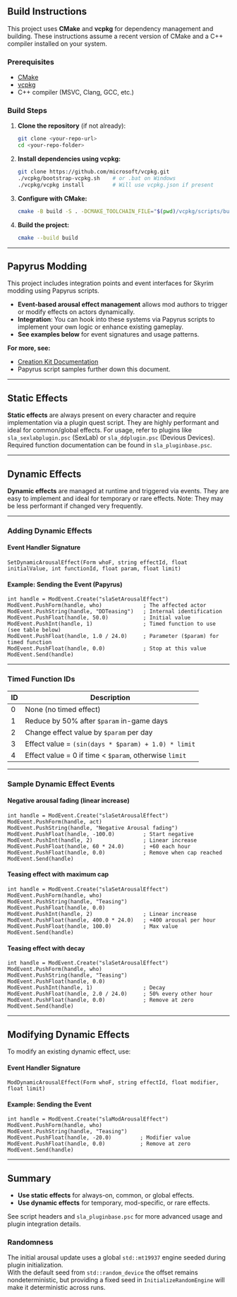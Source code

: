 
## Build Instructions

This project uses **CMake** and **vcpkg** for dependency management and building. These instructions assume a recent version of CMake and a C++ compiler installed on your system.

### Prerequisites

* [CMake](https://cmake.org/download/)
* [vcpkg](https://github.com/microsoft/vcpkg)
* C++ compiler (MSVC, Clang, GCC, etc.)

### Build Steps

1. **Clone the repository** (if not already):

   ```sh
   git clone <your-repo-url>
   cd <your-repo-folder>
   ```
2. **Install dependencies using vcpkg:**

   ```sh
   git clone https://github.com/microsoft/vcpkg.git
   ./vcpkg/bootstrap-vcpkg.sh    # or .bat on Windows
   ./vcpkg/vcpkg install         # Will use vcpkg.json if present
   ```
3. **Configure with CMake:**

   ```sh
   cmake -B build -S . -DCMAKE_TOOLCHAIN_FILE="$(pwd)/vcpkg/scripts/buildsystems/vcpkg.cmake"
   ```
4. **Build the project:**

   ```sh
   cmake --build build
   ```
---

## Papyrus Modding

This project includes integration points and event interfaces for Skyrim modding using Papyrus scripts.

* **Event-based arousal effect management** allows mod authors to trigger or modify effects on actors dynamically.
* **Integration**: You can hook into these systems via Papyrus scripts to implement your own logic or enhance existing gameplay.
* **See examples below** for event signatures and usage patterns.

**For more, see:**

* [Creation Kit Documentation](https://www.creationkit.com/index.php?title=Category:Papyrus)
* Papyrus script samples further down this document.

---

## Static Effects

**Static effects** are always present on every character and require implementation via a plugin quest script.
They are highly performant and ideal for common/global effects.
For usage, refer to plugins like `sla_sexlabplugin.psc` (SexLab) or `sla_ddplugin.psc` (Devious Devices).
Required function documentation can be found in `sla_pluginbase.psc`.

---

## Dynamic Effects

**Dynamic effects** are managed at runtime and triggered via events.
They are easy to implement and ideal for temporary or rare effects.
Note: They may be less performant if changed very frequently.

---

### Adding Dynamic Effects

#### Event Handler Signature

```papyrus
SetDynamicArousalEffect(Form whoF, string effectId, float initialValue, int functionId, float param, float limit)
```

#### Example: Sending the Event (Papyrus)

```papyrus
int handle = ModEvent.Create("slaSetArousalEffect")
ModEvent.PushForm(handle, who)             ; The affected actor
ModEvent.PushString(handle, "DDTeasing")   ; Internal identification
ModEvent.PushFloat(handle, 50.0)           ; Initial value
ModEvent.PushInt(handle, 1)                ; Timed function to use (see table below)
ModEvent.PushFloat(handle, 1.0 / 24.0)     ; Parameter ($param) for timed function
ModEvent.PushFloat(handle, 0.0)            ; Stop at this value
ModEvent.Send(handle)
```

---

### Timed Function IDs

| ID | Description                                            |
| -- | ------------------------------------------------------ |
| 0  | None (no timed effect)                                 |
| 1  | Reduce by 50% after `$param` in-game days              |
| 2  | Change effect value by `$param` per day                |
| 3  | Effect value = `(sin(days * $param) + 1.0) * limit`    |
| 4  | Effect value = 0 if time < `$param`, otherwise `limit` |

---

### Sample Dynamic Effect Events

#### Negative arousal fading (linear increase)

```papyrus
int handle = ModEvent.Create("slaSetArousalEffect")
ModEvent.PushForm(handle, act)
ModEvent.PushString(handle, "Negative Arousal fading")
ModEvent.PushFloat(handle, -100.0)         ; Start negative
ModEvent.PushInt(handle, 2)                ; Linear increase
ModEvent.PushFloat(handle, 60 * 24.0)      ; +60 each hour
ModEvent.PushFloat(handle, 0.0)            ; Remove when cap reached
ModEvent.Send(handle)
```

#### Teasing effect with maximum cap

```papyrus
int handle = ModEvent.Create("slaSetArousalEffect")
ModEvent.PushForm(handle, who)
ModEvent.PushString(handle, "Teasing")
ModEvent.PushFloat(handle, 0.0)
ModEvent.PushInt(handle, 2)                ; Linear increase
ModEvent.PushFloat(handle, 400.0 * 24.0)   ; +400 arousal per hour
ModEvent.PushFloat(handle, 100.0)          ; Max value
ModEvent.Send(handle)
```

#### Teasing effect with decay

```papyrus
int handle = ModEvent.Create("slaSetArousalEffect")
ModEvent.PushForm(handle, who)
ModEvent.PushString(handle, "Teasing")
ModEvent.PushFloat(handle, 0.0)
ModEvent.PushInt(handle, 1)                ; Decay
ModEvent.PushFloat(handle, 2.0 / 24.0)     ; 50% every other hour
ModEvent.PushFloat(handle, 0.0)            ; Remove at zero
ModEvent.Send(handle)
```

---

## Modifying Dynamic Effects

To modify an existing dynamic effect, use:

#### Event Handler Signature

```papyrus
ModDynamicArousalEffect(Form whoF, string effectId, float modifier, float limit)
```

#### Example: Sending the Event

```papyrus
int handle = ModEvent.Create("slaModArousalEffect")
ModEvent.PushForm(handle, who)
ModEvent.PushString(handle, "Teasing")
ModEvent.PushFloat(handle, -20.0)         ; Modifier value
ModEvent.PushFloat(handle, 0.0)           ; Remove at zero
ModEvent.Send(handle)
```

---

## Summary

* **Use static effects** for always-on, common, or global effects.
* **Use dynamic effects** for temporary, mod-specific, or rare effects.

See script headers and `sla_pluginbase.psc` for more advanced usage and plugin integration details.

### Randomness

The initial arousal update uses a global `std::mt19937` engine seeded during plugin initialization.  
With the default seed from `std::random_device` the offset remains nondeterministic, but providing a fixed seed in `InitializeRandomEngine` will make it deterministic across runs.
